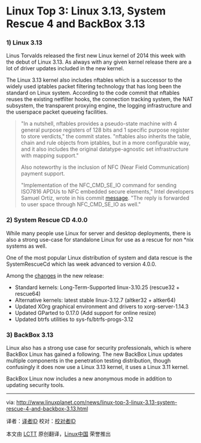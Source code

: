 Linux Top 3: Linux 3.13, System Rescue 4 and BackBox 3.13
================================================================================
### 1) Linux 3.13 ###

Linus Torvalds released the first new Linux kernel of 2014 this week with the debut of Linux 3.13. As always with any given kernel release there are a lot of driver updates included in the new kernel.

The Linux 3.13 kernel also includes nftables which is a successor to the widely used iptables packet filtering technology that has long been the standard on Linux system. According to the code commit that nftables reuses the existing netfilter hooks, the connection tracking system, the NAT subsystem, the transparent proxying engine, the logging infrastructure and the userspace packet queueing facilities.

> "In a nutshell, nftables provides a pseudo-state machine with 4 general purpose registers of 128 bits and 1 specific purpose register to store verdicts," the commit states. "nftables also inherits the table, chain and rule objects from iptables, but in a more configurable way, and it also includes the original datatype-agnostic set infrastructure with mapping support."
> 
> Also noteworthy is the inclusion of NFC (Near Field Communication) payment support.
> 
> "Implementation of the NFC_CMD_SE_IO command for sending ISO7816 APDUs to NFC embedded secure elements," Intel developers Samuel Ortiz, wrote in his commit [message][1]. "The reply is forwarded to user space through NFC_CMD_SE_IO as well."

### 2) System Rescue CD 4.0.0 ###

While many people use Linux for server and desktop deployments, there is also a strong use-case for standalone Linux for use as a rescue for non *nix systems as well.

One of the most popular Linux distribution of system and data rescue is the SystemRescueCd which las week advanced to version 4.0.0.

Among the [changes][2] in the new release:

- Standard kernels: Long-Term-Supported linux-3.10.25 (rescue32 + rescue64) 
- Alternative kernels: latest stable linux-3.12.7 (altker32 + altker64) 
- Updated XOrg graphical environment and drivers to xorg-server-1.14.3 
- Updated GParted to 0.17.0 (Add support for online resize) 
- Updated btrfs utilities to sys-fs/btrfs-progs-3.12

### 3) BackBox 3.13 ###

Linux also has a strong use case for security professionals, which is where BackBox Linux has gained a following. The new BackBox Linux updates multiple components in the penetration testing distribution, though confusingly it does now use a Linux 3.13 kernel, it uses a Linux 3.11 kernel.

BackBox Linux now includes a new anonymous mode in addition to updating security tools.

--------------------------------------------------------------------------------

via: http://www.linuxplanet.com/news/linux-top-3-linux-3.13-system-rescue-4-and-backbox-3.13.html

译者：[译者ID](https://github.com/译者ID) 校对：[校对者ID](https://github.com/校对者ID)

本文由 [LCTT](https://github.com/LCTT/TranslateProject) 原创翻译，[Linux中国](http://linux.cn/) 荣誉推出

[1]:http://git.kernel.org/cgit/linux/kernel/git/torvalds/linux.git/commit/?id=5ce3f32b5264b337bfd13a780452a17705307725
[2]:http://www.sysresccd.org/Changes-x86
